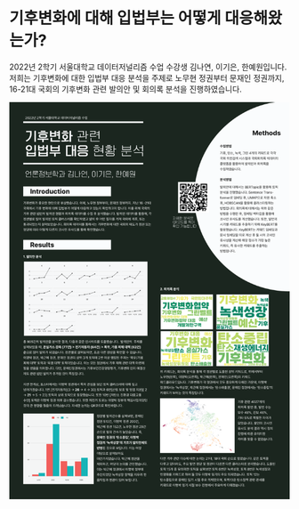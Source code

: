 # 기후변화에 대해 입법부는 어떻게 대응해왔는가?

2022년 2학기 서울대학교 데이터저널리즘 수업 수강생 김나연, 이기은, 한예원입니다. 저희는 기후변화에 대한 입법부 대응 분석을 주제로 노무현 정권부터 문재인 정권까지, 16-21대 국회의 기후변화 관련 발의안 및 회의록 분석을 진행하였습니다.

![Introduction of this project](./img/poster_img.png "Poster")